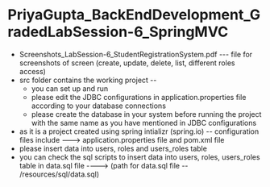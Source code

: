 # PriyaGupta_BackEndDevelopment_GradedLabSession-6_SpringMVC

 - Screenshots_LabSession-6_StudentRegistrationSystem.pdf --- file for screenshots of screen (create, update, delete, list, different roles access)
  - src folder contains the working project -- 
      - you can set up and run
      - please edit the JDBC configurations in application.properties file according to your database connections
      - please create the database in your system before running the project with the same name as you have mentioned in JDBC configurations 
 - as it is a project created using spring intializr (spring.io) --  configuration files include ---> application.properties file and pom.xml file
 - please insert data into users, roles and users_roles table
 - you can check the sql scripts to insert data into users, roles, users_roles table in data.sql file ----> (path for data.sql file -- /resources/sql/data.sql)

